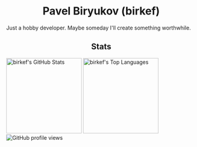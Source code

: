 <h1 align="center">Pavel Biryukov (birkef)</h1>
Just a hobby developer. Maybe someday I'll create something worthwhile.

<h2 align="center">Stats</h2>
<a href="https://github.com/anuraghazra/github-readme-stats"><img alt="birkef's GitHub Stats" src="https://github-readme-stats.vercel.app/api?username=birkef&title_color=ea9a97&icon_color=9ccfd8&text_color=e0def4&bg_color=232136&show_icons=true&hide_border=true" height="200"></img></a>
<a href="https://github.com/anuraghazra/github-readme-stats"><img alt="birkef's Top Languages" src="https://github-readme-stats.vercel.app/api/top-langs?username=birkef&title_color=ea9a97&icon_color=9ccfd8&text_color=e0def4&bg_color=232136&layout=donut&hide_border=true" height="200"></img></a>
<img alt="GitHub profile views" src="https://komarev.com/ghpvc/?username=birkef&color=9400d3"></img>
